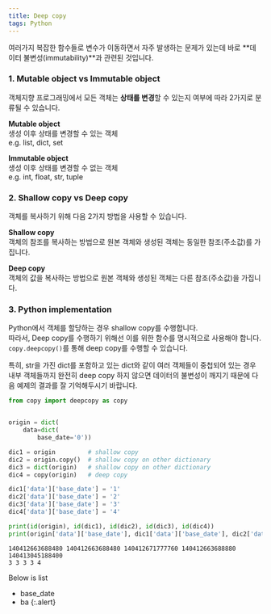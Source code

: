 ```yaml
---
title: Deep copy
tags: Python
---
```


<!--more-->

여러가지 복잡한 함수들로 변수가 이동하면서 자주 발생하는 문제가 있는데 바로 **데이터 불변성(immutability)**과 관련된 것입니다.

### 1. Mutable object vs Immutable object
객체지향 프로그래밍에서 모든 객체는 **상태를 변경**할 수 있는지 여부에 따라 2가지로 분류될 수 있습니다.

**Mutable object**  
생성 이후 상태를 변경할 수 있는 객체  
e.g. list, dict, set

**Immutable object**  
생성 이후 상태를 변경할 수 없는 객체  
e.g. int, float, str, tuple


### 2. Shallow copy vs Deep copy
객체를 복사하기 위해 다음 2가지 방법을 사용할 수 있습니다.

**Shallow copy**  
객체의 참조를 복사하는 방법으로 원본 객체와 생성된 객체는 동일한 참조(주소값)를 가집니다.  

**Deep copy**  
객체의 값을 복사하는 방법으로 원본 객체와 생성된 객체는 다른 참조(주소값)을 가집니다.


### 3. Python implementation
Python에서 객체를 할당하는 경우 shallow copy를 수행합니다.  
따라서, Deep copy를 수행하기 위해선 이를 위한 함수를 명시적으로 사용해야 합니다.  
`copy.deepcopy()`를 통해 deep copy를 수행할 수 있습니다.

특히, str을 가진 dict를 포함하고 있는 dict와 같이 여러 객체들이 중첩되어 있는 경우 내부 객체들까지 완전히 deep copy 하지 않으면 데이터의 불변성이 깨지기 때문에 다음 예제의 결과를 잘 기억해두시기 바랍니다.


```py
from copy import deepcopy as copy


origin = dict(
    data=dict(
        base_date='0'))

dic1 = origin         # shallow copy
dic2 = origin.copy()  # shallow copy on other dictionary
dic3 = dict(origin)   # shallow copy on other dictionary
dic4 = copy(origin)   # deep copy

dic1['data']['base_date'] = '1'
dic2['data']['base_date'] = '2'
dic3['data']['base_date'] = '3'
dic4['data']['base_date'] = '4'

print(id(origin), id(dic1), id(dic2), id(dic3), id(dic4))
print(origin['data']['base_date'], dic1['data']['base_date'], dic2['data']['base_date'], dic3['data']['base_date'], dic4['data']['base_date'])
```

```
140412663688480 140412663688480 140412671777760 140412663688880 140413045188400
3 3 3 3 4
```


Below is list <br>
- base_date
- ba
{:.alert}